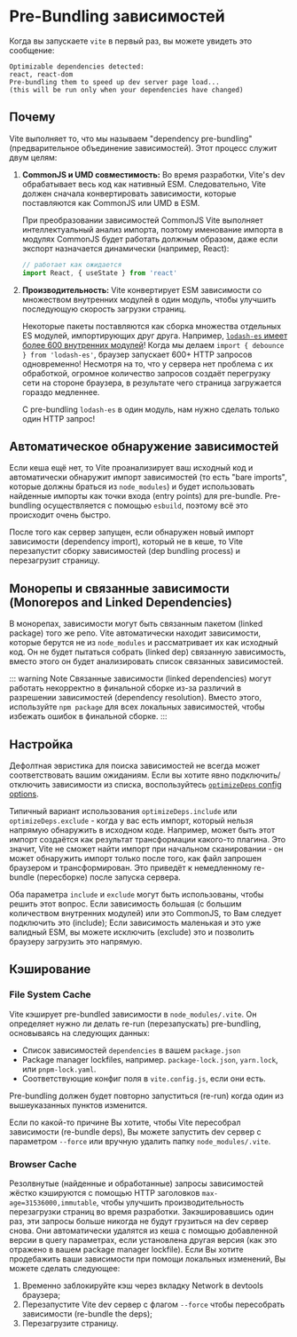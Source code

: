 # Pre-Bundling зависимостей

Когда вы запускаете `vite` в первый раз, вы можете увидеть это сообщение:

```
Optimizable dependencies detected:
react, react-dom
Pre-bundling them to speed up dev server page load...
(this will be run only when your dependencies have changed)
```

## Почему

Vite выполняет то, что мы называем "dependency pre-bundling" (предварительное объединение зависимостей). Этот процесс служит двум целям:

1. **CommonJS и UMD совместимость:** Во время разработки, Vite's dev обрабатывает весь код как нативный ESM. Следовательно, Vite должен сначала конвертировать зависимости, которые поставляются как CommonJS или UMD в ESM.

   При преобразовании зависимостей CommonJS Vite выполняет интеллектуальный анализ импорта, поэтому именование импорта в модулях CommonJS будет работать должным образом, даже если экспорт назначается динамически (например, React):

   ```js
   // работает как ожидается
   import React, { useState } from 'react'
   ```

2. **Производительность:** Vite конвертирует ESM зависимости со множеством внутренних модулей в один модуль, чтобы улучшить последующую скорость загрузки страниц.

   Некоторые пакеты поставляются как сборка множества отдельных ES модулей, импортирующих друг друга. Например, [`lodash-es` имеет более 600 внутренних модулей](https://unpkg.com/browse/lodash-es/)! Когда мы делаем `import { debounce } from 'lodash-es'`, браузер запускает 600+ HTTP запросов одновременно! Несмотря на то, что у сервера нет проблема с их обработкой, огромное количество запросов создаёт перегрузку сети на стороне браузера, в результате чего страница загружается гораздо медленнее.

   С pre-bundling `lodash-es` в один модуль, нам нужно сделать только один HTTP запрос!

## Автоматическое обнаружение зависимостей

Если кеша ещё нет, то Vite проанализирует ваш исходный код и автоматически обнаружит импорт зависимостей (то есть "bare imports", которые должны браться из `node_modules`) и будет использовать найденные импорты как точки входа (entry points) для pre-bundle. Pre-bundling осуществляется с помощью `esbuild`, поэтому всё это происходит очень быстро.

После того как сервер запущен, если обнаружен новый импорт зависимости (dependency import), который не в кеше, то Vite перезапустит сборку зависимостей (dep bundling process) и перезагрузит страницу.

## Монорепы и связанные зависимости (Monorepos and Linked Dependencies)

В монорепах, зависимости могут быть связанным пакетом (linked package) того же репо. Vite автоматически находит зависимости, которые берутся не из `node_modules` и рассматривает их как исходный код. Он не будет пытаться собрать (linked dep) связанную зависимость, вместо этого он будет анализировать список связанных зависимостей.

::: warning Note
Связанные зависимости (linked dependencies) могут работать некорректно в финальной сборке из-за различий в разрешении зависимостей (dependency resolution).
Вместо этого, используйте `npm package` для всех локальных зависимостей, чтобы избежать ошибок в финальной сборке.
:::

## Настройка

Дефолтная эвристика для поиска зависимостей не всегда может соответствовать вашим ожиданиям. Если вы хотите явно подключить/отключить зависимости из списка, воспользуйтесь [`optimizeDeps` config options](/config/#dep-optimization-options).

Типичный вариант использования `optimizeDeps.include` или `optimizeDeps.exclude` - когда у вас есть импорт, который нельзя напрямую обнаружить в исходном коде. Например, может быть этот импорт создаётся как результат трансформации какого-то плагина. Это значит, Vite не сможет найти импорт при начальном сканировании - он может обнаружить импорт только после того, как файл запрошен браузером и трансформирован. Это приведёт к немедленному re-bundle (пересборке) после запуска сервера.

Оба параметра `include` и `exclude` могут быть использованы, чтобы решить этот вопрос. Если зависимость большая (с большим количеством внутренних модулей) или это CommonJS, то Вам следует подключить это (include); Если зависимость маленькая и это уже валидный ESM, вы можете исключить (exclude) это и позволить браузеру загрузить это напрямую.

## Кэширование

### File System Cache

Vite кэширует pre-bundled зависимости в `node_modules/.vite`. Он определяет нужно ли делать re-run (перезапускать) pre-bundling, основываясь на следующих данных:

- Список зависимостей `dependencies` в вашем `package.json`
- Package manager lockfiles, например. `package-lock.json`, `yarn.lock`, или `pnpm-lock.yaml`.
- Соответствующие конфиг поля в `vite.config.js`, если они есть.

Pre-bundling должен будет повторно запуститься (re-run) когда один из вышеуказанных пунктов изменится.

Если по какой-то причине Вы хотите, чтобы Vite пересобрал зависимости (re-bundle deps), Вы можете запустить dev сервер с параметром `--force` или вручную удалить папку `node_modules/.vite`.

### Browser Cache

Резолвнутые (найденные и обработанные) запросы зависимостей жёстко кэшируются с помощью HTTP заголовков `max-age=31536000,immutable`, чтобы улучшить производительность перезагрузки страниц во время разработки. Закэшировавшись один раз, эти запросы больше никогда не будут грузиться на dev сервер снова. Они автоматически удалятся из кеша с помощью добавленной версии в query параметрах, если установлена другая версия (как это отражено в вашем package manager lockfile). Если Вы хотите продебажить ваши зависимости при помощи локальных изменений, Вы можете сделать следующее:

1. Временно заблокируйте кэш через вкладку Network в devtools браузера;
2. Перезапустите Vite dev сервер с флагом `--force` чтобы пересобрать зависимости (re-bundle the deps);
3. Перезагрузите страницу.
